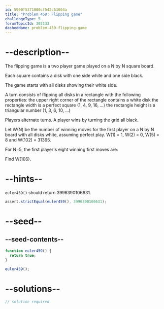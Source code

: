 ```yaml
---
id: 5900f5371000cf542c51004a
title: "Problem 459: Flipping game"
challengeType: 5
forumTopicId: 302133
dashedName: problem-459-flipping-game
---
```


# --description--

The flipping game is a two player game played on a N by N square board.

Each square contains a disk with one side white and one side black.

The game starts with all disks showing their white side.

A turn consists of flipping all disks in a rectangle with the following properties: the upper right corner of the rectangle contains a white disk the rectangle width is a perfect square (1, 4, 9, 16, ...) the rectangle height is a triangular number (1, 3, 6, 10, ...)

Players alternate turns. A player wins by turning the grid all black.

Let W(N) be the number of winning moves for the first player on a N by N board with all disks white, assuming perfect play. W(1) = 1, W(2) = 0, W(5) = 8 and W(102) = 31395.

For N=5, the first player's eight winning first moves are:

Find W(106).

# --hints--

`euler459()` should return 3996390106631.

```js
assert.strictEqual(euler459(), 3996390106631);
```

# --seed--

## --seed-contents--

```js
function euler459() {
  return true;
}

euler459();
```

# --solutions--

```js
// solution required
```
